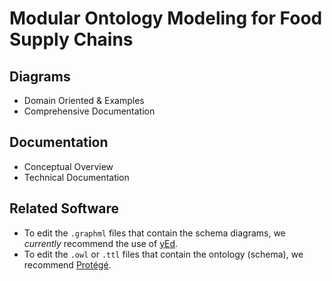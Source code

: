 # Modular Ontology Modeling for Food Supply Chains

## Diagrams
* Domain Oriented & Examples
* Comprehensive Documentation

## Documentation
* Conceptual Overview
* Technical Documentation

## Related Software
* To edit the `.graphml` files that contain the schema diagrams, we _currently_ recommend the use of [yEd](https://www.yworks.com/products/yed/download#download).
* To edit the `.owl` or `.ttl` files that contain the ontology (schema), we recommend [Protégé](https://protege.stanford.edu/).